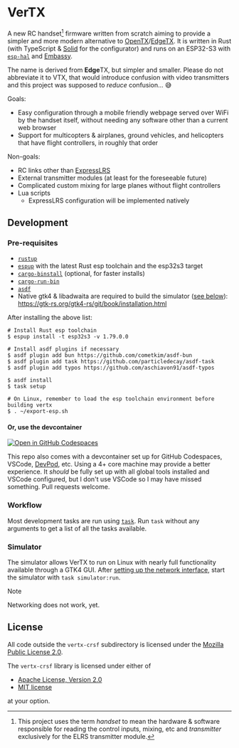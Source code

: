 # VerTX

A new RC handset[^1] firmware written from scratch aiming to provide a simpler
and more modern alternative to [OpenTX]/[EdgeTX]. It is written in Rust (with
TypeScript & [Solid] for the configurator) and runs on an ESP32-S3 with
[`esp-hal`] and [Embassy].

The name is derived from **Edge**TX, but simpler and smaller. Please do not
abbreviate it to VTX, that would introduce confusion with video transmitters and
this project was supposed to _reduce_ confusion… 😅

Goals:

- Easy configuration through a mobile friendly webpage served over WiFi by the
  handset itself, without needing any software other than a current web browser
- Support for multicopters & airplanes, ground vehicles, and helicopters that
  have flight controllers, in roughly that order

Non-goals:

- RC links other than [ExpressLRS]
- External transmitter modules (at least for the foreseeable future)
- Complicated custom mixing for large planes without flight controllers
- Lua scripts
  - ExpressLRS configuration will be implemented natively

[^1]: This project uses the term _handset_ to mean the hardware & software
responsible for reading the control inputs, mixing, etc and _transmitter_
exclusively for the ELRS transmitter module.

## Development

### Pre-requisites

- [`rustup`](https://rustup.rs/)
- [`espup`](https://github.com/esp-rs/espup#installation) with the latest Rust
  esp toolchain and the esp32s3 target
- [`cargo-binstall`](https://github.com/cargo-bins/cargo-binstall#installation)
  (optional, for faster installs)
- [`cargo-run-bin`](https://github.com/dustinblackman/cargo-run-bin#install)
- [`asdf`](https://asdf-vm.com/guide/getting-started.html)
- Native gtk4 & libadwaita are required to build the simulator
  ([see below](#simulator)):
  <https://gtk-rs.org/gtk4-rs/git/book/installation.html>

After installing the above list:

```shell
# Install Rust esp toolchain
$ espup install -t esp32s3 -v 1.79.0.0

# Install asdf plugins if necessary
$ asdf plugin add bun https://github.com/cometkim/asdf-bun
$ asdf plugin add task https://github.com/particledecay/asdf-task
$ asdf plugin add typos https://github.com/aschiavon91/asdf-typos

$ asdf install
$ task setup

# On Linux, remember to load the esp toolchain environment before building vertx
$ . ~/export-esp.sh
```

#### Or, use the devcontainer

[![Open in GitHub Codespaces](https://github.com/codespaces/badge.svg)](https://codespaces.new/wetheredge/vertx)

This repo also comes with a devcontainer set up for GitHub Codespaces, VSCode,
[DevPod](https://devpod.sh), etc. Using a 4+ core machine may provide a better
experience. It _should_ be fully set up with all global tools installed and
VSCode configured, but I don't use VSCode so I may have missed something. Pull
requests welcome.

### Workflow

Most development tasks are run using [`task`](https://taskfile.dev). Run `task`
without any arguments to get a list of all the tasks available.

### Simulator

The simulator allows VerTX to run on Linux with nearly full functionality
available through a GTK4 GUI. After
[setting up the network interface][smoltcp-interface], start the simulator with
`task simulator:run`.

> [!NOTE]
>
> Networking does not work, yet.

## License

All code outside the `vertx-crsf` subdirectory is licensed under the
[Mozilla Public License 2.0](./LICENSE-MPL).

The `vertx-crsf` library is licensed under either of

- [Apache License, Version 2.0](./LICENSE-APACHE)
- [MIT license](./LICENSE-MIT)

at your option.

[EdgeTX]: https://edgetx.org/
[Embassy]: https://embassy.dev/
[ExpressLRS]: https://www.expresslrs.org/
[OpenTX]: https://github.com/opentx/opentx
[Solid]: https://www.solidjs.com/
[`esp-hal`]: https://github.com/esp-rs/esp-hal
[smoltcp-interface]: https://github.com/smoltcp-rs/smoltcp#hosted-usage-examples
